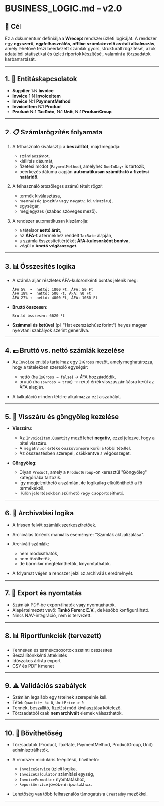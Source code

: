 # BUSINESS\_LOGIC.md – v2.0

## 📍 Cél

Ez a dokumentum definiálja a **Wrecept** rendszer üzleti logikáját. A rendszer egy **egyszerű, egyfelhasználós, offline számlakezelő asztali alkalmazás**, amely lehetővé teszi beérkezett számlák gyors, strukturált rögzítését, azok adataiból statisztikai és üzleti riportok készítését, valamint a törzsadatok karbantartását.

---

## 1. 🔗 Entitáskapcsolatok

* **Supplier** 1\:N **Invoice**
* **Invoice** 1\:N **InvoiceItem**
* **Invoice** N:1 **PaymentMethod**
* **InvoiceItem** N:1 **Product**
* **Product** N:1 **TaxRate**, N:1 **Unit**, N:1 **ProductGroup**

---

## 2. 📋 Számlarögzítés folyamata

1. A felhasználó kiválasztja a **beszállítót**, majd megadja:

   * számlaszámot,
   * kiállítás dátumát,
   * fizetési módot (`PaymentMethod`), amelyhez `DueInDays` is tartozik,
   * beérkezés dátuma alapján **automatikusan számítható a fizetési határidő**.

2. A felhasználó tetszőleges számú tételt rögzít:

   * termék kiválasztása,
   * mennyiség (pozitív vagy negatív, ld. visszáru),
   * egységár,
   * megjegyzés (szabad szöveges mező).

3. A rendszer automatikusan kiszámolja:

   * a tételsor **nettó árát**,
   * az **ÁFA-t** a termékhez rendelt `TaxRate` alapján,
   * a számla összesített értékét **ÁFA-kulcsonként bontva**,
   * végül a **bruttó végösszeget**.

---

## 3. 📊 Összesítés logika

* A számla alján részletes ÁFA-kulcsonkénti bontás jelenik meg:

  ```
  ÁFA 5%  →  nettó: 1000 Ft, ÁFA: 50 Ft
  ÁFA 18% →  nettó: 500 Ft, ÁFA: 90 Ft
  ÁFA 27% →  nettó: 4000 Ft, ÁFA: 1080 Ft
  ```

* **Bruttó összesen**:

  ```
  Bruttó összesen: 6620 Ft
  ```

* **Számmal és betűvel** (pl. "Hat ezerszázhúsz forint") helyes magyar nyelvtani szabályok szerint generálva.

---

## 4. 💶 Bruttó vs. nettó számlák kezelése

* Az `Invoice` entitás tartalmaz egy `IsGross` mezőt, amely meghatározza, hogy a tételekben szereplő egységár:

  * nettó (ha `IsGross = false`) → ÁFA hozzáadódik,
  * bruttó (ha `IsGross = true`) → nettó érték visszaszámításra kerül az ÁFA alapján.

* A kalkuláció minden tételre alkalmazza ezt a szabályt.

---

## 5. 🚚 Visszáru és göngyöleg kezelése

* **Visszáru**:

  * Az `InvoiceItem.Quantity` mező lehet **negatív**, ezzel jelezve, hogy a tétel visszáru.
  * A negatív sor értéke összevonásra kerül a többi tétellel.
  * Az összesítésben szerepel, csökkentve a végösszeget.

* **Göngyöleg**:

  * Olyan `Product`, amely a `ProductGroup`-on keresztül "Göngyöleg" kategóriába tartozik.
  * Így megjeleníthető a számlán, de logikailag elkülöníthető a fő termékektől.
  * Külön jelentésekben szűrhető vagy csoportosítható.

---

## 6. 🚫 Archiválási logika

* A frissen felvitt számlák szerkeszthetőek.
* Archiválás történik manuális eseményre: "Számlák aktualizálása".
* Archivált számlák:

  * nem módosíthatók,
  * nem törölhetők,
  * de bármikor megtekinthetők, kinyomtathatók.
* A folyamat végén a rendszer jelzi az archiválás eredményét.

---

## 7. 💾 Export és nyomtatás

* Számlák PDF-be exportálhatók vagy nyomtathatók.
* Alapértelmezett vevő: **Tankó Ferenc E.V.**, de később konfigurálható.
* Nincs NAV-integráció, nem is tervezett.

---

## 8. 📊 Riportfunkciók (tervezett)

* Termékek és termékcsoportok szerinti összesítés
* Beszállítónkkénti áttekintés
* Időszakos árlista export
* CSV és PDF kimenet

---

## 9. ⚠️ Validációs szabályok

* Számlán legalább egy tételnek szerepelnie kell.
* Tétel: `Quantity != 0`, `UnitPrice ≥ 0`
* Termék, beszállító, fizetési mód kiválasztása kötelező.
* Törzsadatból csak **nem archivált** elemek választhatók.

---

## 10. 🔐 Bővíthetőség

* Törzsadatok (Product, TaxRate, PaymentMethod, ProductGroup, Unit) adminisztrálhatók.
* A rendszer moduláris felépítésű, bővíthető:

  * `InvoiceService` üzleti logika,
  * `InvoiceCalculator` számítási egység,
  * `InvoiceFormatter` nyomtatáshoz,
  * `ReportService` jövőbeni riportokhoz.
* Lehetőség van több felhasználós támogatásra `CreatedBy` mezőkkel.

---
